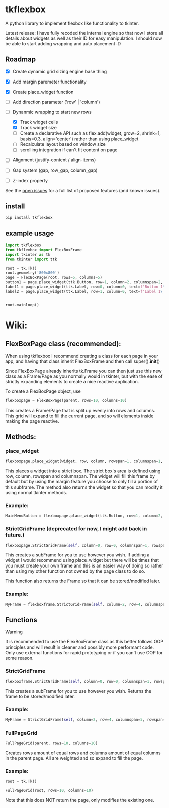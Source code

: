 # tkflexbox

A python library to implement flexbox like functionality to tkinter.

Latest release:
I have fully recoded the internal engine so that now I store all details about widgets as well as their ID for easy manipulation.
I should now be able to start adding wrapping and auto placement :D

<!-- ROADMAP -->
## Roadmap

- [x] Create dynamic grid sizing engine base thing
- [x] Add margin paremeter functionality
- [x] Create place_widget function 
- [ ] Add direction parameter ('row' | 'column')
- [ ] Dynanmic wrapping to start new rows
    - [x] Track widget cells
    - [x] Track widget size
    - [ ] Create a declarative API such as flex.add(widget, grow=2, shrink=1, basis=0.3, align='center') rather than using place_widget
    - [ ] Recalculate layout based on window size
    - [ ] scrolling integration if can't fit content on page
- [ ] Alignment (justify-content / align-items)
- [ ] Gap system (gap, row_gap, column_gap)
- [ ] Z-index property



See the [open issues](https://github.com/w50111831/tkflexbox/issues) for a full list of proposed features (and known issues).

## install
```bash
pip install tkflexbox
```

## example usage
```python
import tkflexbox
from tkflexbox import FlexBoxFrame
import tkinter as tk
from tkinter import ttk

root = tk.Tk()
root.geometry('800x800')
page = FlexBoxPage(root, rows=5, columns=5)
button1 = page.place_widget(ttk.Button, row=1, column=2, columnspan=2, text='Button 1', margin=(0.1, 0.05, 0.05, 0.2))
label1 = page.place_widget(ttk.Label, row=0, column=0, text=f'Button 1\'s id is {button1}')
label2 = page.place_widget(ttk.Label, row=1, column=0, text=f'Label 1\'s id is {label1}')


root.mainloop()

```


# Wiki:
## FlexBoxPage class (recommended):
When using tkflexbox I recommend creating a class for each page in your app, and having that class inherit FlexBoxFrame and then call super().__init__()

Since FlexBoxPage already inherits tk.Frame you can then just use this new class as a Frame/Page as you normally would in tkinter, but with the ease of strictly expanding elements to create a nice reactive application.


To create a FlexBoxPage object, use 
```python
flexboxpage = FlexBoxPage(parent, rows=10, columns=10)
```
This creates a Frame/Page that is split up evenly into rows and columns. This grid will expand to fill the current page, and so will elements inside making the page reactive.

## Methods:

### place_widget
```python
flexboxpage.place_widget(widget, row, column, rowspan=1, columnspan=1, relx=0, rely=0, relwidth=1, relheight=1, margin=0, **kwargs)
```
This places a widget into a strict box. The strict box's area is defined using row, column, rowspan and columnspan.
The widget will fill this frame by default but by using the margin feature you choose to only fill a portion of this subframe.
The method also returns the widget so that you can modify it using normal tkinter methods.
### Example:
```python
MainMenuButton = flexboxpage.place_widget(ttk.Button, row=1, column=2, columnspan=2, text='Hello world', margin=(0.1, 0.05, 0.05, 0.2))
```

### StrictGridFrame (deprecated for now, I might add back in future.)
```python
flexboxpage.StrictGridFrame(self, column=0, row=0, columnspan=1, rowspan=1)
```
This creates a subFrame for you to use however you wish. If adding a widget I would recommend using place_widget but there will be times that you must create your own frame and this is an easier way of doing so rather than using my other function not owned by the page class to do so.

This function also returns the Frame so that it can be stored/modified later.
### Example:
```python
MyFrame = flexboxframe.StrictGridFrame(self, column=2, row=4, columnspan=5, rowspan=1)
```

## Functions
> [!WARNING]  
> It is recommended to use the FlexBoxFrame class as this better follows OOP principles and will result in cleaner and possibly more performant code. Only use external functions for rapid prototyping or if you can't use OOP for some reason.

### StrictGridFrame
```python
flexboxframe.StrictGridFrame(self, column=0, row=0, columnspan=1, rowspan=1)
```
This creates a subFrame for you to use however you wish. Returns the frame to be stored/modified later.
### Example:
```python
MyFrame = StrictGridFrame(self, column=2, row=4, columnspan=5, rowspan=1)
```

### FullPageGrid
```python
FullPageGrid(parent, rows=10, columns=10)
```
Creates rows amount of equal rows and columns amount of equal columns in the parent page. All are weighted and so expand to fill the page.
### Example:
```python
root = tk.Tk()

FullPageGrid(root, rows=10, columns=10)
```
Note that this does NOT return the page, only modifies the existing one.
